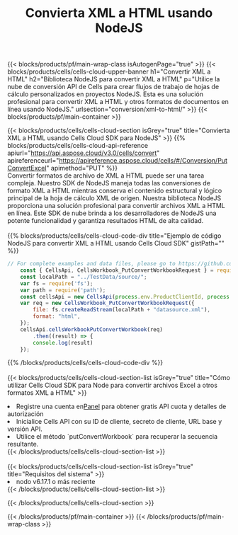 ﻿---
title:  Convierta XML a HTML usando NodeJS
description:  Utilizar el SDK de la nube Aspose.Cells para NodeJS para convertir un archivo de formato XML a un archivo de formato HTML.
---
{{< blocks/products/pf/main-wrap-class isAutogenPage="true" >}}
{{< blocks/products/cells/cells-cloud-upper-banner h1="Convertir XML a HTML" h2="Biblioteca NodeJS para convertir XML a HTML" p="Utilice la nube de conversión API de Cells para crear flujos de trabajo de hojas de cálculo personalizados en proyectos NodeJS. Esta es una solución profesional para convertir XML a HTML y otros formatos de documentos en línea usando NodeJS." urlsection="conversion/xml-to-html/" >}}
{{< blocks/products/pf/main-container >}}

{{< blocks/products/cells/cells-cloud-section isGrey="true" title="Convierta XML a HTML usando Cells Cloud SDK para NodeJS" >}}
{{% blocks/products/cells/cells-cloud-api-reference apiurl="https://api.aspose.cloud/v3.0/cells/convert" apireferenceurl="https://apireference.aspose.cloud/cells/#/Conversion/PutConvertExcel" apimethod="PUT" %}}
<br/>
Convertir formatos de archivo de XML a HTML puede ser una tarea compleja. Nuestro SDK de NodeJS maneja todas las conversiones de formato XML a HTML mientras conserva el contenido estructural y lógico principal de la hoja de cálculo XML de origen. Nuestra biblioteca NodeJS proporciona una solución profesional para convertir archivos XML a HTML en línea. Este SDK de nube brinda a los desarrolladores de NodeJS una potente funcionalidad y garantiza resultados HTML de alta calidad.
<br/>
<br/>
{{% blocks/products/cells/cells-cloud-code-div title="Ejemplo de código NodeJS para convertir XML a HTML usando Cells Cloud SDK" gistPath="" %}}
 
```js
// For complete examples and data files, please go to https://github.com/aspose-cells-cloud/aspose-cells-cloud-node/
    const { CellsApi, CellsWorkbook_PutConvertWorkbookRequest } = require("asposecellscloud");
    const localPath = "../TestData/source/";
    var fs = require('fs');
    var path = require('path');
    const cellsApi = new CellsApi(process.env.ProductClientId, process.env.ProductClientSecret);
    var req = new CellsWorkbook_PutConvertWorkbookRequest({
        file: fs.createReadStream(localPath + "datasource.xml"),
        format: "html",
    });
    cellsApi.cellsWorkbookPutConvertWorkbook(req)
        .then((result) => {
        console.log(result)
    });
```
 
{{% /blocks/products/cells/cells-cloud-code-div %}}
<br/>
<br/>
{{< blocks/products/cells/cells-cloud-section-list isGrey="true" title="Cómo utilizar Cells Cloud SDK para Node para convertir archivos Excel a otros formatos XML a HTML" >}}
<li> Registre una cuenta en<a href="https://dashboard.aspose.cloud/">Panel</a> para obtener gratis API cuota y detalles de autorización</li>
<li>Inicialice Cells API con su ID de cliente, secreto de cliente, URL base y versión API.</li>
<li>Utilice el método `putConvertWorkbook` para recuperar la secuencia resultante.</li>
{{< /blocks/products/cells/cells-cloud-section-list >}}
<br/>
<br/>
{{< blocks/products/cells/cells-cloud-section-list isGrey="true" title="Requisitos del sistema" >}}
<li>nodo v6.17.1 o más reciente</li>
{{< /blocks/products/cells/cells-cloud-section-list >}}

{{< /blocks/products/cells/cells-cloud-section >}}

{{< /blocks/products/pf/main-container >}}
{{< /blocks/products/pf/main-wrap-class >}}
